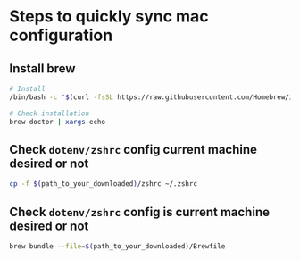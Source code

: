 # Steps to quickly sync mac configuration

## Install brew

```bash
# Install
/bin/bash -c "$(curl -fsSL https://raw.githubusercontent.com/Homebrew/install/master/install.sh)"
```

```bash
# Check installation
brew doctor | xargs echo
```

## Check `dotenv/zshrc` config current machine desired or not

```bash
cp -f $(path_to_your_downloaded)/zshrc ~/.zshrc
```

## Check `dotenv/zshrc` config is current machine desired or not

```bash
brew bundle --file=$(path_to_your_downloaded)/Brewfile
```
